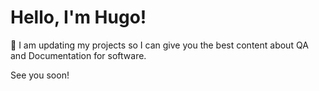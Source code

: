 # Hello, I'm Hugo!

🔄 I am updating my projects so I can give you the best content about QA and Documentation for software.

See you soon!
